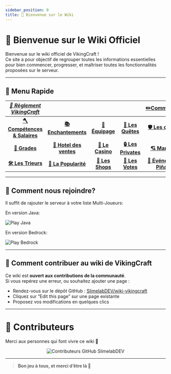 ```yaml
---
sidebar_position: 0
title: 👋 Bienvenue sur le Wiki
---
```


# 👋 Bienvenue sur le Wiki Officiel

Bienvenue sur le wiki officiel de VikingCraft !  
Ce site a pour objectif de regrouper toutes les informations essentielles pour bien commencer, progresser, et maîtriser toutes les fonctionnalités proposées sur le serveur.

---

## 📖 Menu Rapide



| <ins>[***🔰 Règlement VikingCraft***](https://wiki.vikingcraft.fr/docs/Information/rules)  <ins>      |||| [**✏️Commandes**](https://wiki.vikingcraft.fr/docs/Information/commands)    |[**☎️ FAQ**](https://wiki.vikingcraft.fr/docs/Information/faq)|
|:---:|:---:|:---:|:---:|:---:|:---:|
| [**🪓 Compétences & Salaires**](https://wiki.vikingcraft.fr/docs/gameplay/skills)        | [**📚 Enchantements**](https://wiki.vikingcraft.fr/docs/gameplay/enchantments) | [**💫 Équipage**](https://wiki.vikingcraft.fr/docs/gameplay/equipage)    | [**🏁 Les Quêtes**](https://wiki.vikingcraft.fr/docs/gameplay/quest)  | [**🛡️ Les claims**](https://wiki.vikingcraft.fr/docs/gameplay/claim)  | [**🐲L'Enderdragon**](https://wiki.vikingcraft.fr/docs/gameplay/enderdragon)      |
[**👑 Grades**](https://wiki.vikingcraft.fr/docs/gameplay/grades)    | [**🏡 Hotel des ventes**](https://wiki.vikingcraft.fr/docs/gameplay/hdv)| [**🎰 Le Casino**](https://wiki.vikingcraft.fr/docs/gameplay/shop) | [**🔒 Les Privates**](https://wiki.vikingcraft.fr/docs/gameplay/private) | [**💘 Mariage**](https://wiki.vikingcraft.fr/docs/gameplay/marry) | [**📜 Pub**](https://wiki.vikingcraft.fr/docs/gameplay/pub)|
| [**🛠️ Les Trieurs**](https://wiki.vikingcraft.fr/docs/divers/sorters)    | [**🌟 La Popularité**](https://wiki.vikingcraft.fr/docs/divers/popularity)| [**🛒 Les Shops**](https://wiki.vikingcraft.fr/docs/divers/casino) | [**🎫 Les Votes**](https://wiki.vikingcraft.fr/docs/divers/votes) | [**🎉 Événement Piñata**](https://wiki.vikingcraft.fr/docs/divers/pinata) | [**💤 Zone AFK**](https://wiki.vikingcraft.fr/docs/divers/afk)|



---
## 📖 Comment nous rejoindre?

Il suffit de rajouter le serveur à votre liste Multi-Joueurs:

En version Java:

![Play Java](/img/divers/PlayJava.png)

En version Bedrock:

![Play Bedrock](/img/divers/PlayBedrock.png)

---


## 🧠 Comment contribuer au wiki de VikingCraft

Ce wiki est **ouvert aux contributions de la communauté**.  
Si vous repérez une erreur, ou souhaitez ajouter une page :

- Rendez-vous sur le dépôt GitHub : [SlimelabDEV/wiki-vikingcraft](https://github.com/SlimelabDEV/wiki-vikingcraft)
- Cliquez sur “Edit this page” sur une page existante
- Proposez vos modifications en quelques clics

---

# 🙌 Contributeurs

Merci aux personnes qui font vivre ce wiki 💚  

<p align="center">
  <img src="https://contrib.rocks/image?repo=SlimelabDEV/wiki-vikingcraft" alt="Contributeurs GitHub SlimelabDEV" />
</p>

---

> **Bon jeu à tous, et merci d’être là 💚**

